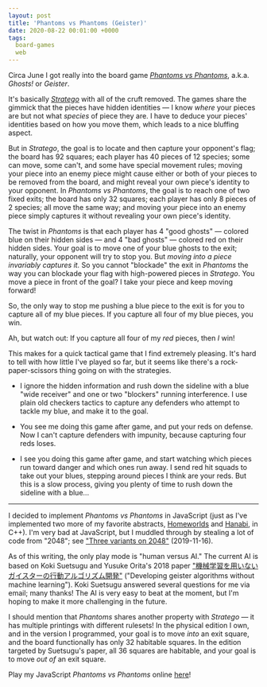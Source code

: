 ```yaml
---
layout: post
title: 'Phantoms vs Phantoms (Geister)'
date: 2020-08-22 00:01:00 +0000
tags:
  board-games
  web
---
```


Circa June I got really into the board game
[_Phantoms vs Phantoms_](https://boardgamegeek.com/boardgame/2290/phantoms-vs-phantoms),
a.k.a. _Ghosts!_ or _Geister_.

It's basically [_Stratego_](https://boardgamegeek.com/boardgame/1917/stratego) with all of the cruft removed.
The games share the gimmick that the pieces have hidden identities — I know _where_ your pieces are but not what
_species_ of piece they are. I have to deduce your pieces' identities based on how you move them, which leads to
a nice bluffing aspect.

But in _Stratego_, the goal is to locate and then capture your opponent's flag; the board has 92 squares;
each player has 40 pieces of 12 species; some can move, some can't, and some have special movement rules;
moving your piece into an enemy piece might cause either or both of your pieces to be removed from the board,
and might reveal your own piece's identity to your opponent.
In _Phantoms vs Phantoms_, the goal is to reach one of two fixed exits; the board has only 32 squares;
each player has only 8 pieces of 2 species; all move the same way; and moving your piece into an enemy piece
simply captures it without revealing your own piece's identity.

The twist in _Phantoms_ is that each player has 4 "good ghosts" — colored blue on their hidden sides — and
4 "bad ghosts" — colored red on their hidden sides. Your goal is to move one of your blue ghosts to the exit;
naturally, your opponent will try to stop you. But _moving into a piece invariably captures it._ So you cannot
"blockade" the exit in _Phantoms_ the way you can blockade your flag with high-powered pieces in _Stratego_.
You move a piece in front of the goal? I take your piece and keep moving forward!

So, the only way to stop me pushing a blue piece to the exit is for you to capture all of my blue pieces.
If you capture all four of my blue pieces, you win.

Ah, but watch out: If you capture all four of my _red_ pieces, then _I_ win!

This makes for a quick tactical game that I find extremely pleasing. It's hard to tell with how little I've
played so far, but it seems like there's a rock-paper-scissors thing going on with the strategies.

- I ignore the hidden information and rush down the sideline with a blue "wide receiver"
    and one or two "blockers" running interference. I use plain old checkers tactics to capture
    any defenders who attempt to tackle my blue, and make it to the goal.

- You see me doing this game after game, and put your reds on defense. Now I can't capture defenders
    with impunity, because capturing four reds loses.

- I see you doing this game after game, and start watching which pieces run toward danger and which ones
    run away. I send red hit squads to take out your blues, stepping around pieces I think are your reds.
    But this is a slow process, giving you plenty of time to rush down the sideline with a blue...

----

I decided to implement _Phantoms vs Phantoms_ in JavaScript (just as I've implemented two more of my
favorite abstracts, [Homeworlds](https://github.com/Quuxplusone/Homeworlds)
and [Hanabi](https://github.com/Quuxplusone/Hanabi), in C++). I'm very bad at JavaScript, but I muddled
through by stealing a lot of code from "2048"; see
["Three variants on 2048"](https://quuxplusone.github.io/blog/2019/11/16/sqrt-2048/) (2019-11-16).

As of this writing, the only play mode is "human versus AI."
The current AI is based on Koki Suetsugu and Yusuke Orita's 2018 paper
["機械学習を用いないガイスターの行動アルゴリズム開発"](https://ipsj.ixsq.nii.ac.jp/ej/?action=repository_action_common_download&item_id=186127&item_no=1&attribute_id=1&file_no=1)
("Developing geister algorithms without machine learning").
Koki Suetsugu answered several questions for me via email; many thanks!
The AI is very easy to beat at the moment, but I'm hoping to make it more challenging in the future.

I should mention that _Phantoms_ shares another property with _Stratego_ — it has multiple printings
with different rulesets! In the physical edition I own, and in the version I programmed, your goal is to
move _into_ an exit square, and the board functionally has only 32 habitable squares. In the edition
targeted by Suetsugu's paper, all 36 squares are habitable, and your goal is to move _out of_ an exit square.

Play my JavaScript _Phantoms vs Phantoms_ online [here](https://quuxplusone.github.io/Ghosts/)!
